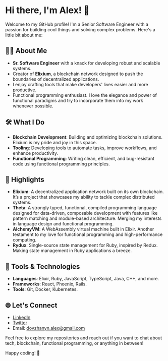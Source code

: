 # Hi there, I'm Alex! 👋

Welcome to my GitHub profile! I'm a Senior Software Engineer with a passion for building cool things and solving complex problems. Here's a little bit about me:

## 👨‍💻 About Me
- **Sr. Software Engineer** with a knack for developing robust and scalable systems.
- Creator of **Elixium**, a blockchain network designed to push the boundaries of decentralized applications.
- I enjoy crafting tools that make developers' lives easier and more productive.
- Functional programming enthusiast. I love the elegance and power of functional paradigms and try to incorporate them into my work whenever possible.

## 🛠️ What I Do
- **Blockchain Development**: Building and optimizing blockchain solutions. Elixium is my pride and joy in this space.
- **Tooling**: Developing tools to automate tasks, improve workflows, and enhance productivity.
- **Functional Programming**: Writing clean, efficient, and bug-resistant code using functional programming principles.

## 🌟 Highlights
- **Elixium**: A decentralized application network built on its own blockchain. It’s a project that showcases my ability to tackle complex distributed systems.
- **Theta**: A strongly typed, functional, compiled programming language designed for data-driven, composable development with features like pattern matching and module-based architecture. Merging my interests in language design and functional programming.
- **AlchemyVM**: A WebAssembly virtual machine built in Elixir. Another testament to my love for functional programming and high-performance computing.
- **Rydux**: Single-source state management for Ruby, inspired by Redux. Making state management in Ruby applications a breeze.


## 🔧 Tools & Technologies
- **Languages**: Elixir, Ruby, JavaScript, TypeScript, Java, C++, and more.
- **Frameworks**: React, Phoenix, Rails.
- **Tools**: Git, Docker, Kubernetes.

## 🌐 Let's Connect
- [LinkedIn](https://www.linkedin.com/in/alex-dovzhanyn/)
- [Twitter](https://x.com/alexdovzhanyn)
- Email: dovzhanyn.alex@gmail.com

Feel free to explore my repositories and reach out if you want to chat about tech, blockchain, functional programming, or anything in between!

Happy coding! 🚀

